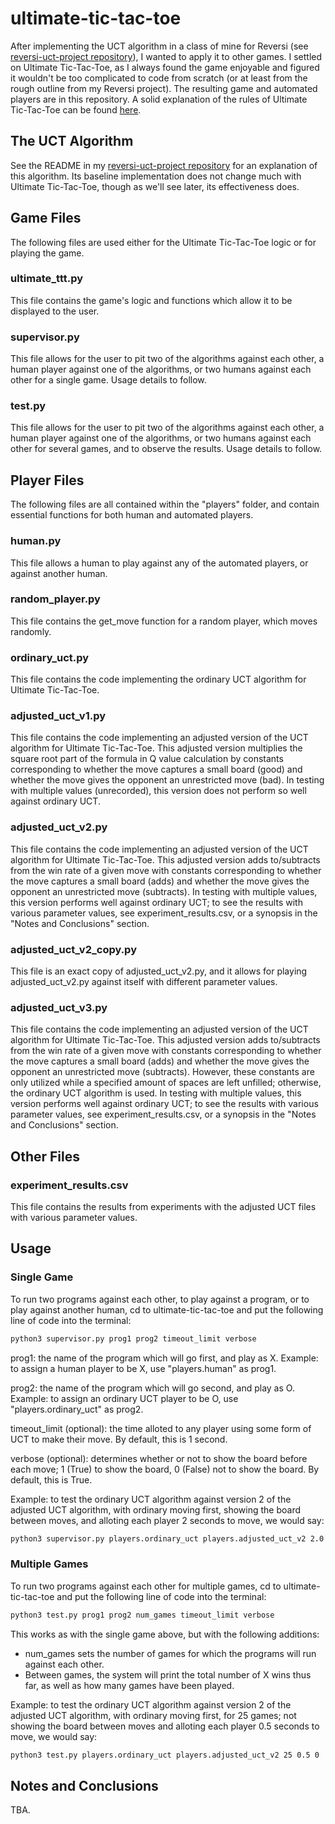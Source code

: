 # ultimate-tic-tac-toe

After implementing the UCT algorithm in a class of mine for Reversi (see [reversi-uct-project repository](https://github.com/nyfine99/reversi-uct-project)), I wanted to apply it to other games. I settled on Ultimate Tic-Tac-Toe, as I always found the game enjoyable and figured it wouldn't be too complicated to code from scratch (or at least from the rough outline from my Reversi project). The resulting game and automated players are in this repository. A solid explanation of the rules of Ultimate Tic-Tac-Toe can be found [here](https://mathwithbaddrawings.com/2013/06/16/ultimate-tic-tac-toe/).

## The UCT Algorithm

See the README in my [reversi-uct-project repository](https://github.com/nyfine99/reversi-uct-project) for an explanation of this algorithm. Its baseline implementation does not change much with Ultimate Tic-Tac-Toe, though as we'll see later, its effectiveness does.

## Game Files

The following files are used either for the Ultimate Tic-Tac-Toe logic or for playing the game.

### ultimate_ttt.py

This file contains the game's logic and functions which allow it to be displayed to the user.

### supervisor.py

This file allows for the user to pit two of the algorithms against each other, a human player against one of the algorithms, or two humans against each other for a single game. Usage details to follow.

### test.py

This file allows for the user to pit two of the algorithms against each other, a human player against one of the algorithms, or two humans against each other for several games, and to observe the results. Usage details to follow.

## Player Files

The following files are all contained within the "players" folder, and contain essential functions for both human and automated players.

### human.py

This file allows a human to play against any of the automated players, or against another human.

### random_player.py

This file contains the get_move function for a random player, which moves randomly.

### ordinary_uct.py

This file contains the code implementing the ordinary UCT algorithm for Ultimate Tic-Tac-Toe.

### adjusted_uct_v1.py

This file contains the code implementing an adjusted version of the UCT algorithm for Ultimate Tic-Tac-Toe. This adjusted version multiplies the square root part of the formula in Q value calculation by constants corresponding to whether the move captures a small board (good) and whether the move gives the opponent an unrestricted move (bad). In testing with multiple values (unrecorded), this version does not perform so well against ordinary UCT.

### adjusted_uct_v2.py

This file contains the code implementing an adjusted version of the UCT algorithm for Ultimate Tic-Tac-Toe. This adjusted version adds to/subtracts from the win rate of a given move with constants corresponding to whether the move captures a small board (adds) and whether the move gives the opponent an unrestricted move (subtracts). In testing with multiple values, this version performs well against ordinary UCT; to see the results with various parameter values, see experiment_results.csv, or a synopsis in the "Notes and Conclusions" section.

### adjusted_uct_v2_copy.py

This file is an exact copy of adjusted_uct_v2.py, and it allows for playing adjusted_uct_v2.py against itself with different parameter values.

### adjusted_uct_v3.py

This file contains the code implementing an adjusted version of the UCT algorithm for Ultimate Tic-Tac-Toe. This adjusted version adds to/subtracts from the win rate of a given move with constants corresponding to whether the move captures a small board (adds) and whether the move gives the opponent an unrestricted move (subtracts). However, these constants are only utilized while a specified amount of spaces are left unfilled; otherwise, the ordinary UCT algorithm is used. In testing with multiple values, this version performs well against ordinary UCT; to see the results with various parameter values, see experiment_results.csv, or a synopsis in the "Notes and Conclusions" section.

## Other Files

### experiment_results.csv

This file contains the results from experiments with the adjusted UCT files with various parameter values.

## Usage

### Single Game 
To run two programs against each other, to play against a program, or to play against another human, cd to ultimate-tic-tac-toe and put the following line of code into the terminal:

```bash
python3 supervisor.py prog1 prog2 timeout_limit verbose
```

prog1: the name of the program which will go first, and play as X. Example: to assign a human player to be X, use "players.human" as prog1.

prog2: the name of the program which will go second, and play as O. Example: to assign an ordinary UCT player to be O, use "players.ordinary_uct" as prog2.

timeout_limit (optional): the time alloted to any player using some form of UCT to make their move. By default, this is 1 second.

verbose (optional): determines whether or not to show the board before each move; 1 (True) to show the board, 0 (False) not to show the board. By default, this is True.

Example: to test the ordinary UCT algorithm against version 2 of the adjusted UCT algorithm, with ordinary moving first, showing the board between moves, and alloting each player 2 seconds to move, we would say:

```bash
python3 supervisor.py players.ordinary_uct players.adjusted_uct_v2 2.0 1
```

### Multiple Games
To run two programs against each other for multiple games, cd to ultimate-tic-tac-toe and put the following line of code into the terminal:

```bash
python3 test.py prog1 prog2 num_games timeout_limit verbose
```

This works as with the single game above, but with the following additions: 

- num_games sets the number of games for which the programs will run against each other.
- Between games, the system will print the total number of X wins thus far, as well as how many games have been played.

Example: to test the ordinary UCT algorithm against version 2 of the adjusted UCT algorithm, with ordinary moving first, for 25 games; not showing the board between moves and alloting each player 0.5 seconds to move, we would say:

```bash
python3 test.py players.ordinary_uct players.adjusted_uct_v2 25 0.5 0
```

## Notes and Conclusions

TBA.